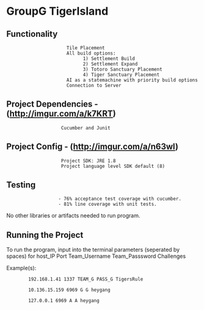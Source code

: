 # GroupG TigerIsland



## Functionality         
                          Tile Placement
                          All build options:
                                1) Settlement Build
                                2) Settlement Expand
                                3) Totoro Sanctuary Placement
                                4) Tiger Sanctuary Placement
                          AI as a statemachine with priority build options
                          Connection to Server       
## Project Dependencies  - (http://imgur.com/a/k7KRT)
                        Cucumber and Junit
## Project Config        - (http://imgur.com/a/n63wl)
                        Project SDK: JRE 1.8
                        Project language level SDK default (8)
                         
                       
## Testing                
                       - 76% acceptance test coverage with cucumber.
                       - 81% line coverage with unit tests.
     
                        
No other libraries or artifacts needed to run program. 
## Running the Project
To run the program, input into the terminal parameters (seperated by spaces) for host_IP Port Team_Username Team_Passsword Challenges

Example(s): 

            192.168.1.41 1337 TEAM_G PASS_G TigersRule
            
            10.136.15.159 6969 G G heygang
            
            127.0.0.1 6969 A A heygang

